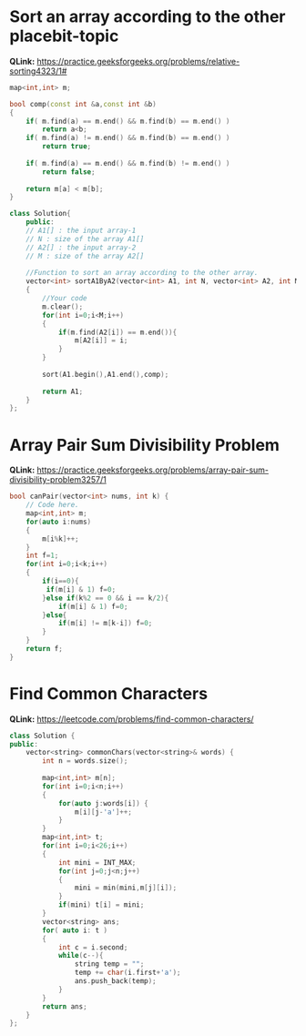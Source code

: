 # Sort an array according to the other placebit-topic
**QLink:** https://practice.geeksforgeeks.org/problems/relative-sorting4323/1#  

```c++
map<int,int> m;

bool comp(const int &a,const int &b)
{
    if( m.find(a) == m.end() && m.find(b) == m.end() ) 
        return a<b;
    if( m.find(a) != m.end() && m.find(b) == m.end() )
        return true;
    
    if( m.find(a) == m.end() && m.find(b) != m.end() )
        return false;
    
    return m[a] < m[b];
}

class Solution{
    public:
    // A1[] : the input array-1
    // N : size of the array A1[]
    // A2[] : the input array-2
    // M : size of the array A2[]
    
    //Function to sort an array according to the other array.
    vector<int> sortA1ByA2(vector<int> A1, int N, vector<int> A2, int M) 
    {
        //Your code 
        m.clear();
        for(int i=0;i<M;i++)
        {
            if(m.find(A2[i]) == m.end()){
                m[A2[i]] = i;
            }
        }
        
        sort(A1.begin(),A1.end(),comp);
        
        return A1;
    } 
};
```
# Array Pair Sum Divisibility Problem 
**QLink:** https://practice.geeksforgeeks.org/problems/array-pair-sum-divisibility-problem3257/1

```c++
bool canPair(vector<int> nums, int k) {
    // Code here.
    map<int,int> m;
    for(auto i:nums)
    {
        m[i%k]++;
    }
    int f=1;
    for(int i=0;i<k;i++)
    {
        if(i==0){
         if(m[i] & 1) f=0;   
        }else if(k%2 == 0 && i == k/2){
            if(m[i] & 1) f=0; 
        }else{
            if(m[i] != m[k-i]) f=0;
        }
    }
    return f;
}
```
# Find Common Characters
**QLink:** https://leetcode.com/problems/find-common-characters/

```c++
class Solution {
public:
    vector<string> commonChars(vector<string>& words) {
        int n = words.size();
        
        map<int,int> m[n];
        for(int i=0;i<n;i++)
        {
            for(auto j:words[i]) {
                m[i][j-'a']++;
            }
        }
        map<int,int> t;
        for(int i=0;i<26;i++)
        {
            int mini = INT_MAX;
            for(int j=0;j<n;j++)
            {
                mini = min(mini,m[j][i]);
            }
            if(mini) t[i] = mini;
        }
        vector<string> ans;
        for( auto i: t )
        {
            int c = i.second;
            while(c--){
                string temp = "";
                temp += char(i.first+'a');
                ans.push_back(temp);
            }
        }
        return ans;
    }
};
```

